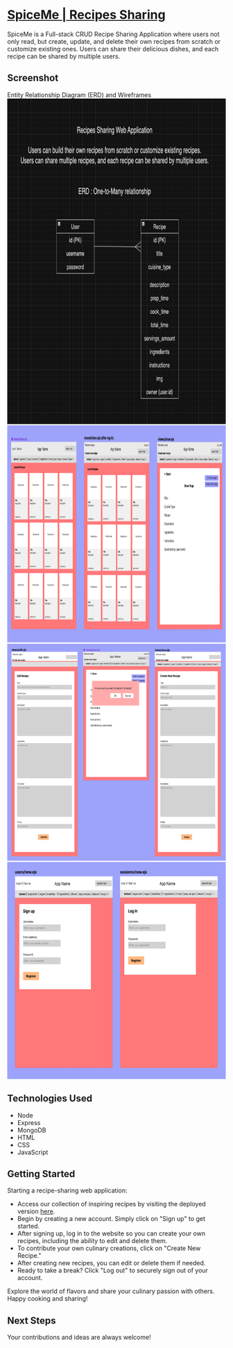 # [SpiceMe | Recipes Sharing](https://recipes-sharing-d52068d767ac.herokuapp.com/)
SpiceMe is a Full-stack CRUD Recipe Sharing Application where users not only read, but create, update, and delete their own recipes from scratch or customize existing ones. Users can share their delicious dishes, and each recipe can be shared by multiple users.

## Screenshot
Entity Relationship Diagram (ERD) and Wireframes
<img src="/assets/images/erd-recipes.png" alt="ERD-recipes-sharing" width="700" height="750">
<img src="/assets/images/wf-recipes1.png" alt="wireframe1-recipes-sharing" width="700" height="500">
<img src="/assets/images/wf-recipes2.png" alt="wireframe2-recipes-sharing" width="700" height="500">
<img src="/assets/images/wf-recipes3.png" alt="wireframe3-recipes-sharing" width="700" height="500">

## Technologies Used
- Node
- Express
- MongoDB
- HTML
- CSS
- JavaScript

## Getting Started
Starting a recipe-sharing web application:
- Access our collection of inspiring recipes by visiting the deployed version [here](https://recipes-sharing-d52068d767ac.herokuapp.com/).
- Begin by creating a new account. Simply click on "Sign up" to get started.
- After signing up, log in to the website so you can create your own recipes, including the ability to edit and delete them.
- To contribute your own culinary creations, click on "Create New Recipe."
- After creating new recipes, you can edit or delete them if needed.
- Ready to take a break? Click "Log out" to securely sign out of your account.

Explore the world of flavors and share your culinary passion with others. Happy cooking and sharing!

## Next Steps

Your contributions and ideas are always welcome!